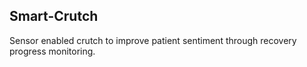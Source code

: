 ## Smart-Crutch

Sensor enabled crutch to improve patient sentiment through recovery progress monitoring.


